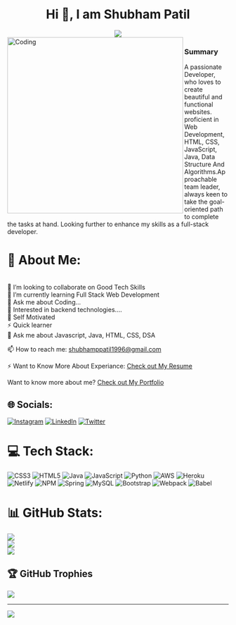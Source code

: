 <h1 align="center">Hi 👋, I am Shubham Patil</h1>
<div align="center">
 <img src="https://readme-typing-svg.herokuapp.com/?lines=Full+Stack+Web+Developer;Java+Backend+Developer;Web+Developer;Quick+learner;Self+Motivated;Problem+Solver;&color=teal&center=true" />
</div>

<img align="left" alt="Coding" width="400" src="https://user-images.githubusercontent.com/102204260/192700068-98ad5312-13c4-49ba-bc0a-d3de1fb9d5fb.gif">


### Summary
A passionate Developer, who loves to create beautiful and functional websites. proficient in Web Development, HTML, CSS, JavaScript, Java, Data Structure And Algorithms.Approachable team leader, always keen to take the goal-oriented path to complete the tasks at hand. Looking further to enhance my skills as a full-stack developer.


# 💫 About Me:
<br>
👯 I’m looking to collaborate on Good Tech Skills<br>
🌱 I’m currently learning Full Stack Web Development<br>
💬 Ask me about Coding...<br>
👯 Interested in backend technologies....<br>
👯 Self Motivated<br>
⚡ Quick learner<br>
💬 Ask me about Javascript, Java, HTML, CSS, DSA<br>

📫 How to reach me: shubhamppatil1996@gmail.com <br>

⚡ Want to Know More About Experiance: [Check out My Resume](https://drive.google.com/file/d/1arR68mJs-aLW1Nn_xY-EU7lXlZzptrxa/view?usp=sharing)<br>

Want to know more about me? [Check out My Portfolio](https://spp96.github.io/)

## 🌐 Socials:
[![Instagram](https://img.shields.io/badge/Instagram-%23E4405F.svg?logo=Instagram&logoColor=white)](https://instagram.com/shubhampatil6670sp)
[![LinkedIn](https://img.shields.io/badge/LinkedIn-%230077B5.svg?logo=linkedin&logoColor=white)](https://www.linkedin.com/in/shubham-patil-045478206/) 
[![Twitter](https://img.shields.io/badge/Twitter-%230077B5.svg?logo=twitter&logoColor=white)](https://twitter.com/sp7004358_patil) 
# 💻 Tech Stack:
![CSS3](https://img.shields.io/badge/css3-%231572B6.svg?style=for-the-badge&logo=css3&logoColor=white) ![HTML5](https://img.shields.io/badge/html5-%23E34F26.svg?style=for-the-badge&logo=html5&logoColor=white) ![Java](https://img.shields.io/badge/java-%23ED8B00.svg?style=for-the-badge&logo=java&logoColor=white) ![JavaScript](https://img.shields.io/badge/javascript-%23323330.svg?style=for-the-badge&logo=javascript&logoColor=%23F7DF1E) ![Python](https://img.shields.io/badge/python-3670A0?style=for-the-badge&logo=python&logoColor=ffdd54) ![AWS](https://img.shields.io/badge/AWS-%23FF9900.svg?style=for-the-badge&logo=amazon-aws&logoColor=white) ![Heroku](https://img.shields.io/badge/heroku-%23430098.svg?style=for-the-badge&logo=heroku&logoColor=white) ![Netlify](https://img.shields.io/badge/netlify-%23000000.svg?style=for-the-badge&logo=netlify&logoColor=#00C7B7) ![NPM](https://img.shields.io/badge/NPM-%23000000.svg?style=for-the-badge&logo=npm&logoColor=white) ![Spring](https://img.shields.io/badge/spring-%236DB33F.svg?style=for-the-badge&logo=spring&logoColor=white) ![MySQL](https://img.shields.io/badge/mysql-%2300f.svg?style=for-the-badge&logo=mysql&logoColor=white) ![Bootstrap](https://img.shields.io/badge/bootstrap-%23563D7C.svg?style=for-the-badge&logo=bootstrap&logoColor=white) ![Webpack](https://img.shields.io/badge/webpack-%238DD6F9.svg?style=for-the-badge&logo=webpack&logoColor=black) ![Babel](https://img.shields.io/badge/Babel-F9DC3e?style=for-the-badge&logo=babel&logoColor=black)
# 📊 GitHub Stats:
![](https://github-readme-stats.vercel.app/api?username=spp96&theme=radical&hide_border=false&include_all_commits=true&count_private=true)<br/>
![](https://github-readme-streak-stats.herokuapp.com/?user=spp96&theme=radical&hide_border=false)<br/>
![](https://github-readme-stats.vercel.app/api/top-langs/?username=spp96&theme=radical&hide_border=false&include_all_commits=true&count_private=true&layout=compact)

## 🏆 GitHub Trophies
![](https://github-profile-trophy.vercel.app/?username=spp96&theme=radical&no-frame=false&no-bg=false&margin-w=4)

---
[![](https://visitcount.itsvg.in/api?id=spp96&icon=2&color=0)](https://visitcount.itsvg.in)



<!---
spp96/spp96 is a ✨ special ✨ repository because its `README.md` (this file) appears on your GitHub profile.
You can click the Preview link to take a look at your changes.
--->
